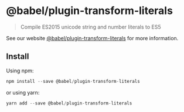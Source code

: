 # @babel/plugin-transform-literals

> Compile ES2015 unicode string and number literals to ES5

See our website [@babel/plugin-transform-literals](https://new.babeljs.io/docs/en/next/babel-plugin-transform-literals.html) for more information.

## Install

Using npm:

```js
npm install --save @babel/plugin-transform-literals
```

or using yarn:

```js
yarn add --save @babel/plugin-transform-literals
```
